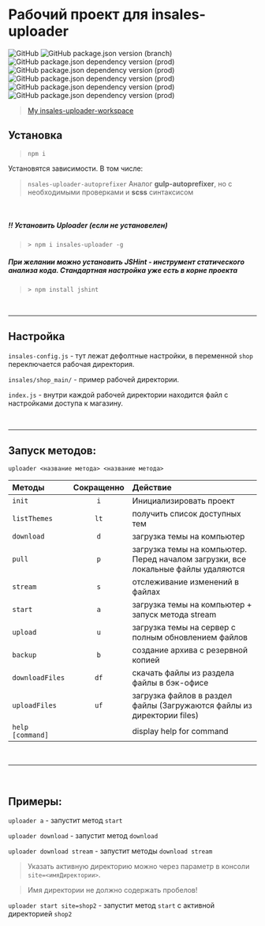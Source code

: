 # Рабочий проект для insales-uploader

![GitHub](https://img.shields.io/github/license/OlegKrechkovskiy/uploader-work-space?style=plastic)  ![GitHub package.json version (branch)](https://img.shields.io/github/package-json/v/OlegKrechkovskiy/uploader-work-space/main?label=version&style=plastic)
![GitHub package.json dependency version (prod)](https://img.shields.io/github/package-json/dependency-version/OlegKrechkovskiy/uploader-work-space/deepmix?style=plastic)
![GitHub package.json dependency version (prod)](https://img.shields.io/github/package-json/dependency-version/OlegKrechkovskiy/uploader-work-space/gulp-imagemin?style=plastic)
![GitHub package.json dependency version (prod)](https://img.shields.io/github/package-json/dependency-version/OlegKrechkovskiy/uploader-work-space/gulp-jsvalidate?style=plastic)
![GitHub package.json dependency version (prod)](https://img.shields.io/github/package-json/dependency-version/OlegKrechkovskiy/uploader-work-space/insales-uploader?style=plastic)
![GitHub package.json dependency version (prod)](https://img.shields.io/github/package-json/dependency-version/OlegKrechkovskiy/uploader-work-space/insales-uploader-autoprefixer?style=plastic)

> [My insales-uploader-workspace](https://github.com/OlegKrechkovskiy/uploader-work-space)

## Установка

>`npm i`

Установятся зависимости. В том числе:
> `nsales-uploader-autoprefixer` Аналог **gulp-autoprefixer**, но с необходимыми проверками и **scss** синтаксисом

&nbsp;

##### !! Установить Uploader (если не установелен)
> ``> npm i insales-uploader -g``
##### При желании можно установить JSHint - инструмент статического анализа кода. Стандартная настройка уже есть в корне проекта
> ``> npm install jshint``

&nbsp;
<hr>

## Настройка

``insales-config.js`` - тут лежат дефолтные настройки, в переменной `shop` переключается рабочая директория.

`insales/shop_main/` - пример рабочей директории.

`index.js` - внутри каждой рабочей директории находится файл с настройками доступа к магазину.

&nbsp;
<hr>

## Запуск методов:

`uploader <название метода> <название метода>`

| Методы           | Сокращенно | Действие
| :-------------   | :---------:| :------------------
| `init`           | `i`        | Инициализировать проект
| `listThemes`     | `lt`       | получить список доступных тем
| `download`       | `d`        | загрузка темы на компьютер
| `pull`           | `p`        | загрузка темы на компьютер. Перед началом загрузки, все локальные файлы удаляются
| `stream`         | `s`        | отслеживание изменений в файлах
| `start`          | `a`        | загрузка темы на компьютер + запуск метода stream
| `upload`         | `u`        | загрузка темы на сервер с полным обновлением файлов
| `backup`         | `b`        | создание архива с резервной копией
| `downloadFiles`  | `df`       | скачать файлы из раздела файлы в бэк-офисе
| `uploadFiles`    | `uf`       | загрузка файлов в раздел файлы (Загружаются файлы из директории files)
| `help [command]` |            | display help for command

&nbsp;
<hr>
&nbsp;

## Примеры:

`uploader a` - запустит метод `start`

`uploader download` - запустит метод `download`

`uploader download stream` - запустит методы `download stream`

> Указать активную директорию можно через параметр в консоли `site=<имяДиректории>`.

> Имя директории не должно содержать пробелов!

`uploader start site=shop2` - запустит метод `start` с активной директорией `shop2`


